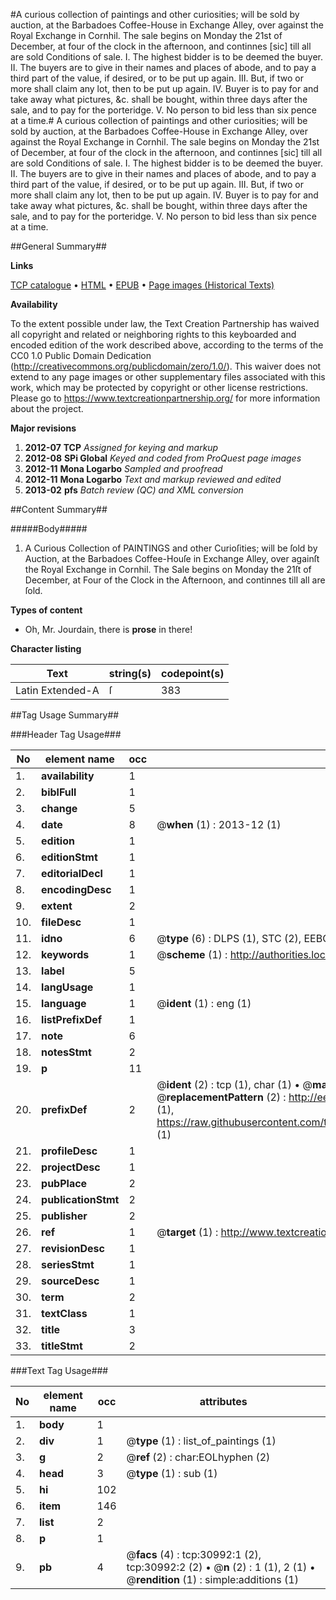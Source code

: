 #A curious collection of paintings and other curiosities; will be sold by auction, at the Barbadoes Coffee-House in Exchange Alley, over against the Royal Exchange in Cornhil. The sale begins on Monday the 21st of December, at four of the clock in the afternoon, and continnes [sic] till all are sold Conditions of sale. I. The highest bidder is to be deemed the buyer. II. The buyers are to give in their names and places of abode, and to pay a third part of the value, if desired, or to be put up again. III. But, if two or more shall claim any lot, then to be put up again. IV. Buyer is to pay for and take away what pictures, &c. shall be bought, within three days after the sale, and to pay for the porteridge. V. No person to bid less than six pence at a time.#
A curious collection of paintings and other curiosities; will be sold by auction, at the Barbadoes Coffee-House in Exchange Alley, over against the Royal Exchange in Cornhil. The sale begins on Monday the 21st of December, at four of the clock in the afternoon, and continnes [sic] till all are sold Conditions of sale. I. The highest bidder is to be deemed the buyer. II. The buyers are to give in their names and places of abode, and to pay a third part of the value, if desired, or to be put up again. III. But, if two or more shall claim any lot, then to be put up again. IV. Buyer is to pay for and take away what pictures, &c. shall be bought, within three days after the sale, and to pay for the porteridge. V. No person to bid less than six pence at a time.

##General Summary##

**Links**

[TCP catalogue](http://www.ota.ox.ac.uk/tcp/)  • 
[HTML](http://tei.it.ox.ac.uk/tcp/Texts-HTML/free/A35/A35483.html)  • 
[EPUB](http://tei.it.ox.ac.uk/tcp/Texts-EPUB/free/A35/A35483.epub) • 
[Page images (Historical Texts)](https://historicaltexts.jisc.ac.uk/eebo-99826589e)

**Availability**

To the extent possible under law, the Text Creation Partnership has waived all copyright and related or neighboring rights to this keyboarded and encoded edition of the work described above, according to the terms of the CC0 1.0 Public Domain Dedication (http://creativecommons.org/publicdomain/zero/1.0/). This waiver does not extend to any page images or other supplementary files associated with this work, which may be protected by copyright or other license restrictions. Please go to https://www.textcreationpartnership.org/ for more information about the project.

**Major revisions**

1. __2012-07__ __TCP__ *Assigned for keying and markup*
1. __2012-08__ __SPi Global__ *Keyed and coded from ProQuest page images*
1. __2012-11__ __Mona Logarbo__ *Sampled and proofread*
1. __2012-11__ __Mona Logarbo__ *Text and markup reviewed and edited*
1. __2013-02__ __pfs__ *Batch review (QC) and XML conversion*

##Content Summary##

#####Body#####

1. A Curious Collection of PAINTINGS and other Curioſities; will be ſold by Auction, at the Barbadoes Coffee-Houſe in Exchange Alley, over againſt the Royal Exchange in Cornhil. The Sale begins on Monday the 21ſt of December, at Four of the Clock in the Afternoon, and continnes till all are ſold.

**Types of content**

  * Oh, Mr. Jourdain, there is **prose** in there!

**Character listing**


|Text|string(s)|codepoint(s)|
|---|---|---|
|Latin Extended-A|ſ|383|

##Tag Usage Summary##

###Header Tag Usage###

|No|element name|occ|attributes|
|---|---|---|---|
|1.|__availability__|1||
|2.|__biblFull__|1||
|3.|__change__|5||
|4.|__date__|8| @__when__ (1) : 2013-12 (1)|
|5.|__edition__|1||
|6.|__editionStmt__|1||
|7.|__editorialDecl__|1||
|8.|__encodingDesc__|1||
|9.|__extent__|2||
|10.|__fileDesc__|1||
|11.|__idno__|6| @__type__ (6) : DLPS (1), STC (2), EEBO-CITATION (1), PROQUEST (1), VID (1)|
|12.|__keywords__|1| @__scheme__ (1) : http://authorities.loc.gov/ (1)|
|13.|__label__|5||
|14.|__langUsage__|1||
|15.|__language__|1| @__ident__ (1) : eng (1)|
|16.|__listPrefixDef__|1||
|17.|__note__|6||
|18.|__notesStmt__|2||
|19.|__p__|11||
|20.|__prefixDef__|2| @__ident__ (2) : tcp (1), char (1)  •  @__matchPattern__ (2) : ([0-9\-]+):([0-9IVX]+) (1), (.+) (1)  •  @__replacementPattern__ (2) : http://eebo.chadwyck.com/downloadtiff?vid=$1&page=$2 (1), https://raw.githubusercontent.com/textcreationpartnership/Texts/master/tcpchars.xml#$1 (1)|
|21.|__profileDesc__|1||
|22.|__projectDesc__|1||
|23.|__pubPlace__|2||
|24.|__publicationStmt__|2||
|25.|__publisher__|2||
|26.|__ref__|1| @__target__ (1) : http://www.textcreationpartnership.org/docs/. (1)|
|27.|__revisionDesc__|1||
|28.|__seriesStmt__|1||
|29.|__sourceDesc__|1||
|30.|__term__|2||
|31.|__textClass__|1||
|32.|__title__|3||
|33.|__titleStmt__|2||


###Text Tag Usage###

|No|element name|occ|attributes|
|---|---|---|---|
|1.|__body__|1||
|2.|__div__|1| @__type__ (1) : list_of_paintings (1)|
|3.|__g__|2| @__ref__ (2) : char:EOLhyphen (2)|
|4.|__head__|3| @__type__ (1) : sub (1)|
|5.|__hi__|102||
|6.|__item__|146||
|7.|__list__|2||
|8.|__p__|1||
|9.|__pb__|4| @__facs__ (4) : tcp:30992:1 (2), tcp:30992:2 (2)  •  @__n__ (2) : 1 (1), 2 (1)  •  @__rendition__ (1) : simple:additions (1)|
